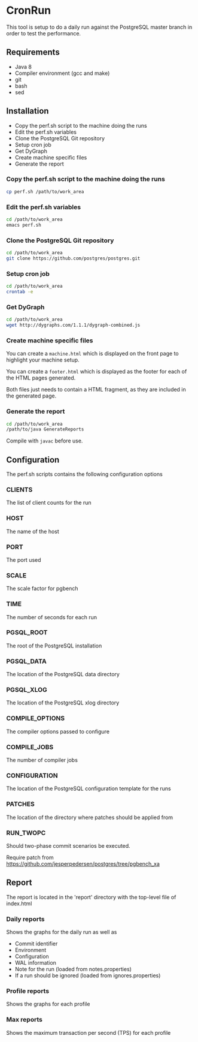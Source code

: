 # CronRun

This tool is setup to do a daily run against the PostgreSQL master branch in order to
test the performance.

## Requirements

* Java 8
* Compiler environment (gcc and make)
* git
* bash
* sed

## Installation

* Copy the perf.sh script to the machine doing the runs
* Edit the perf.sh variables
* Clone the PostgreSQL Git repository
* Setup cron job
* Get DyGraph
* Create machine specific files
* Generate the report

### Copy the perf.sh script to the machine doing the runs

```bash
cp perf.sh /path/to/work_area
```

### Edit the perf.sh variables

```bash
cd /path/to/work_area
emacs perf.sh
```

### Clone the PostgreSQL Git repository

```bash
cd /path/to/work_area
git clone https://github.com/postgres/postgres.git
```

### Setup cron job

```bash
cd /path/to/work_area
crontab -e
```

### Get DyGraph

```bash
cd /path/to/work_area
wget http://dygraphs.com/1.1.1/dygraph-combined.js
```

### Create machine specific files

You can create a ```machine.html``` which is displayed on the front page to highlight your machine setup.

You can create a ```footer.html``` which is displayed as the footer for each of the HTML pages generated.

Both files just needs to contain a HTML fragment, as they are included in the generated page.

### Generate the report

```bash
cd /path/to/work_area
/path/to/java GenerateReports
```

Compile with ```javac``` before use.

## Configuration

The perf.sh scripts contains the following configuration options

### CLIENTS

The list of client counts for the run

### HOST

The name of the host

### PORT

The port used

### SCALE

The scale factor for pgbench

### TIME

The number of seconds for each run

### PGSQL_ROOT

The root of the PostgreSQL installation

### PGSQL_DATA

The location of the PostgreSQL data directory

### PGSQL_XLOG

The location of the PostgreSQL xlog directory

### COMPILE_OPTIONS

The compiler options passed to configure

### COMPILE_JOBS

The number of compiler jobs

### CONFIGURATION

The location of the PostgreSQL configuration template for the runs

### PATCHES

The location of the directory where patches should be applied from

### RUN_TWOPC

Should two-phase commit scenarios be executed.

Require patch from https://github.com/jesperpedersen/postgres/tree/pgbench_xa

## Report

The report is located in the 'report' directory with the top-level file of index.html

### Daily reports

Shows the graphs for the daily run as well as

* Commit identifier
* Environment
* Configuration
* WAL information
* Note for the run (loaded from notes.properties)
* If a run should be ignored (loaded from ignores.properties)

### Profile reports

Shows the graphs for each profile

### Max reports

Shows the maximum transaction per second (TPS) for each profile

